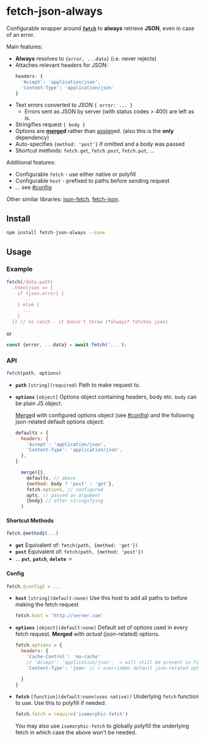 # fetch-json-always

Configurable wrapper around [**`fetch`**][fetch] to **always** retrieve **JSON**, even in case of an error.

[fetch]: https://developer.mozilla.org/en/docs/Web/API/Fetch_API

Main features:

* **Always** resolves to `{error, ...data}` (i.e. never rejects)
* Attaches relevant headers for JSON:
  ```js
  headers: {
    'Accept': 'application/json',
    'Content-Type': 'application/json'
  }
  ```
* Text errors converted to JSON `{ error: ... }`
  * Errors sent as JSON by server (with status codes > 400) are left as is.
* Stringifies request `{ body }`
* Options are **[merge]d** rather than [assign]ed. (also this is the **only** dependency)
* Auto-specifies `{method: 'post'}` if omitted and a body was passed
* Shortcut methods: `fetch.get`, `fetch.post`, `fetch.put`, ...

Additional features:

* Configurable `fetch` - use either native or polyfill
* Configurable `host` - prefixed to paths before sending request
* ... see [#config](#config)

Other similar libraries: [json-fetch], [fetch-json].

[json-fetch]: https://github.com/goodeggs/json-fetch
[fetch-json]: https://github.com/kahwee/fetch-json

## Install

```sh
npm install fetch-json-always --save
```

## Usage

### Example

```js
fetch(/data-path)
  .then(json => {
    if (json.error) {
      ...
    } else {
      ...
    }
  }) // no catch - it doesn't throw (*always* fetches json)
```
or
```js
const {error, ...data} = await fetch('...');
```
### API

```js
fetch(path, options)
```

* **`path`** `[string](required)` Path to make request to.

* **`options`** `[object]` Options object containing headers, body etc. `body` can be plain JS object.

  [Merge]d with configured options object (see [#config](#config)) and the following json-related default options object:
  ```js
  defaults = {
    headers: {
      'Accept': 'application/json',
      'Content-Type': 'application/json',
    },
  }
  ```
  ```js
    merge({},
      defaults, // above
      {method: body ? 'post' : 'get'},
      fetch.options, // configured
      opts, // passed as argument
      {body} // after stringifying
    )
  ```

[merge]: http://npmjs.com/merge
[assign]: https://developer.mozilla.org/en/docs/Web/JavaScript/Reference/Global_Objects/Object/assign

#### Shortcut Methods

```js
fetch.⟪method⟫(...)
```

* **`get`** Equivalent of: `fetch(path, {method: 'get'})`
* **`post`** Equivalent of: `fetch(path, {method: 'post'})`
* ... **`put`**, **`patch`**, **`delete`**  〃

#### Config
```js
fetch.⟪config⟫ = ...
```

* **`host`** `[string](default:none)` Use this host to add all paths to before making the fetch request

  ```js
  fetch.host = 'http://server.com'
  ```

* **`options`** `[object](default:none)` Default set of options used in every fetch request. **Merged** with *actual* (json-related) options.

  ```js
  fetch.options = {
    headers: {
      'Cache-Control': 'no-cache'
      // 'Accept': 'application/json',  < will still be present in final request
      'Content-Type': 'json' // < overridden default json-related option

    }
  }
  ```

* **`fetch`** `[function](default:none(uses native))` Underlying `fetch` function to use. Use this to polyfill if needed.

  ```js
  fetch.fetch = require('isomorphic-fetch')
  ```
  You may also use `isomorphic-fetch` to globally polyfill the underlying fetch in which case the above won't be needed.
